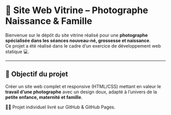 # 📸 Site Web Vitrine – Photographe Naissance & Famille

Bienvenue sur le dépôt du site vitrine réalisé pour une **photographe spécialisée dans les séances nouveau-né, grossesse et naissance**.  
Ce projet a été réalisé dans le cadre d’un exercice de développement web statique 💻.

---

## 🎯 Objectif du projet

Créer un site web complet et responsive (HTML/CSS) mettant en valeur le **travail d’une photographe** avec un design doux, adapté à l’univers de la **petite enfance, maternité et famille**.

🧑‍💻 Projet individuel livré sur GitHub & GitHub Pages.